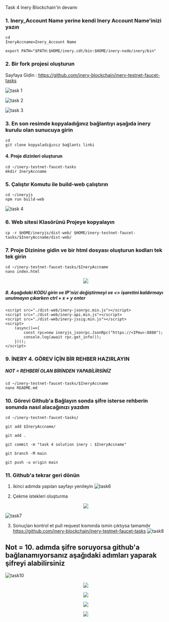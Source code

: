  Task 4 Inery Blockchain'in devamı

### 1. Inery_Account Name yerine kendi Inery Account Name'inizi yazın

```
cd
IneryAccname=Inery_Account Name
```
```
export PATH="$PATH:$HOME/inery.cdt/bin:$HOME/inery-node/inery/bin"
```

### 2. Bir fork projesi oluşturun

Sayfaya Gidin :
https://github.com/inery-blockchain/inery-testnet-faucet-tasks

![task 1](https://user-images.githubusercontent.com/107887745/209412604-5e65d484-627c-4f24-a99e-dcc4b832b4d9.png)


![task 2](https://user-images.githubusercontent.com/107887745/209412670-92d62a34-609e-486e-8427-6222b3be3f0a.png)


![task 3](https://user-images.githubusercontent.com/107887745/209412744-11f6f3a7-67d6-4aa3-9bc4-07be0bad16e9.png)


### 3. En son resimde kopyaladığınız bağlantıyı aşağıda inery kurulu olan sunucuya girin
```
cd
git clone kopyaladığınız bağlantı linki
```

#### 4. Proje dizinleri oluşturun
```
cd ~/inery-testnet-faucet-tasks
mkdir IneryAccname
```

### 5. Çalıştır Komutu ile build-web çalıştırın

```
cd ~/ineryjs
npm run build-web
```
![task 4](https://user-images.githubusercontent.com/107887745/209413181-9545307a-139a-4c3c-b612-4735eeb11f2a.png)


### 6. Web sitesi Klasörünü Projeye kopyalayın
```
cp -r $HOME/ineryjs/dist-web/ $HOME/inery-testnet-faucet-tasks/$IneryAccname/dist-web/
```

### 7. Proje Dizinine gidin ve bir html dosyası oluşturun kodları tek tek girin
```
cd ~/inery-testnet-faucet-tasks/$IneryAccname
nano index.html
```
<p align="center">
  <img src="https://github.com/ArumaSanjayani/Images/blob/main/ip.png">
</p>

##### 8. Aşağıdaki KODU girin ve IP'nizi değiştirmeyi ve <> işaretini kaldırmayı unutmayın çıkarken ctrl + x + y enter 
```
<script src="./dist-web/inery-jsonrpc.min.js"></script>
<script src="./dist-web/inery-api.min.js"></script>
<script src="./dist-web/inery-jssig.min.js"></script>
<script>
    (async()=>{
        const rpc=new ineryjs_jsonrpc.JsonRpc("https://<IPmu>:8888");
        console.log(await rpc.get_info());
    })();
</script>
```
### 9. İNERY 4. GÖREV İÇİN BİR REHBER HAZIRLAYIN 
##### NOT = REHBERİ OLAN BİRİNDEN YAPABİLİRSİNİZ
```
cd ~/inery-testnet-faucet-tasks/$IneryAccname
nano README.md
```

### 10. Görevi Github'a Bağlayın sonda şifre isterse rehberin sonunda nasıl alacağınızı yazdım
```
cd ~/inery-testnet-faucet-tasks/
```
```
git add $IneryAccname/
```
```
git add .
```
```
git commit -m "task 4 solution inery : $IneryAccname"
```
```
git branch -M main
```
```
git push -u origin main
```

### 11. Github'a tekrar geri dönün
1. ikinci adımda yapılan sayfayı yenileyin
![task6](https://user-images.githubusercontent.com/107887745/209413858-6aa011e5-5291-4e6e-987b-64fe75086485.png)


2. Çekme istekleri oluşturma
<p align="center">
  <img src="https://github.com/ArumaSanjayani/Images/blob/main/merge2.png">
  
  ![task7](https://user-images.githubusercontent.com/107887745/209414525-83eff6db-3e58-4628-9fbc-46549cbdfc78.png)


3. Sonuçları kontrol et pull request kısmında ismin çıktıysa tamamdır
https://github.com/inery-blockchain/inery-testnet-faucet-tasks
![task8](https://user-images.githubusercontent.com/107887745/209416620-c8ae4402-bb50-40dd-89b5-c5242fa723e7.png)




## Not = 10. adımda şifre soruyorsa  github'a bağlanamıyorsanız  aşağıdaki adımları yaparak şifreyi alabilirsiniz

![task10](https://user-images.githubusercontent.com/107887745/209414889-baf3559f-3649-409e-baea-a668a01289d2.png)


<p align="center">
  <img src="https://github.com/ArumaSanjayani/Images/blob/main/setting2.png">
</p>

<p align="center">
  <img src="https://github.com/ArumaSanjayani/Images/blob/main/token.png">
</p>

<p align="center">
  <img src="https://github.com/ArumaSanjayani/Images/blob/main/token2.png">
</p>

<p align="center">
  <img src="https://github.com/ArumaSanjayani/Images/blob/main/simpan.png">
</p>
